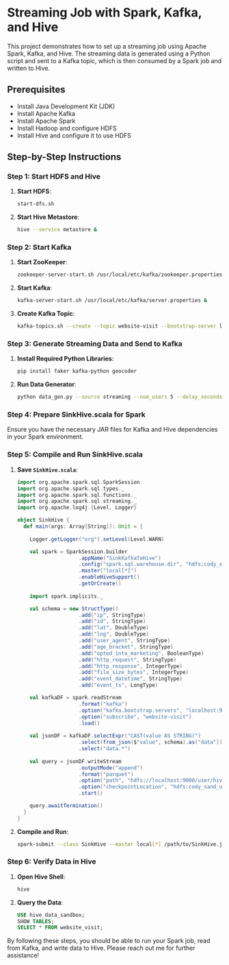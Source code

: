 # Streaming Job with Spark, Kafka, and Hive

This project demonstrates how to set up a streaming job using Apache Spark, Kafka, and Hive. The streaming data is generated using a Python script and sent to a Kafka topic, which is then consumed by a Spark job and written to Hive.

## Prerequisites

- Install Java Development Kit (JDK)
- Install Apache Kafka
- Install Apache Spark
- Install Hadoop and configure HDFS
- Install Hive and configure it to use HDFS

## Step-by-Step Instructions

### Step 1: Start HDFS and Hive

1. **Start HDFS**:
    ```bash
    start-dfs.sh
    ```

2. **Start Hive Metastore**:
    ```bash
    hive --service metastore &
    ```

### Step 2: Start Kafka

1. **Start ZooKeeper**:
    ```bash
    zookeeper-server-start.sh /usr/local/etc/kafka/zookeeper.properties &
    ```

2. **Start Kafka**:
    ```bash
    kafka-server-start.sh /usr/local/etc/kafka/server.properties &
    ```

3. **Create Kafka Topic**:
    ```bash
    kafka-topics.sh --create --topic website-visit --bootstrap-server localhost:9092 --partitions 1 --replication-factor 1
    ```

### Step 3: Generate Streaming Data and Send to Kafka

1. **Install Required Python Libraries**:
    ```bash
    pip install faker kafka-python geocoder
    ```

2. **Run Data Generator**:
    ```bash
    python data_gen.py --source streaming --num_users 5 --delay_seconds 0.5
    ```

### Step 4: Prepare SinkHive.scala for Spark

Ensure you have the necessary JAR files for Kafka and Hive dependencies in your Spark environment.

### Step 5: Compile and Run SinkHive.scala

1. **Save `SinkHive.scala`**:
    ```scala
    import org.apache.spark.sql.SparkSession
    import org.apache.spark.sql.types._
    import org.apache.spark.sql.functions._
    import org.apache.spark.sql.streaming._
    import org.apache.log4j.{Level, Logger}

    object SinkHive {
      def main(args: Array[String]): Unit = {
        
        Logger.getLogger("org").setLevel(Level.WARN)

        val spark = SparkSession.builder
                        .appName("SinkKafkaToHive")
                        .config("spark.sql.warehouse.dir", "hdfs:cody_sand_us_central1:9000/hive/warehouse/hive_data_sandbox.db")
                        .master("local[*]")
                        .enableHiveSupport()
                        .getOrCreate()
        
        import spark.implicits._

        val schema = new StructType()
                        .add("ip", StringType)
                        .add("id", StringType)
                        .add("lat", DoubleType)
                        .add("lng", DoubleType)
                        .add("user_agent", StringType)
                        .add("age_bracket", StringType)
                        .add("opted_into_marketing", BooleanType)
                        .add("http_request", StringType)
                        .add("http_response", IntegerType)
                        .add("file_size_bytes", IntegerType)
                        .add("event_datetime", StringType)
                        .add("event_ts", LongType)

        val kafkaDF = spark.readStream
                        .format("kafka")
                        .option("kafka.bootstrap.servers", "localhost:9092")
                        .option("subscribe", "website-visit")
                        .load()
        
        val jsonDF = kafkaDF.selectExpr("CAST(value AS STRING)")
                        .select(from_json($"value", schema).as("data"))
                        .select("data.*")
        
        val query = jsonDF.writeStream
                        .outputMode("append")
                        .format("parquet")
                        .option("path", "hdfs://localhost:9000/user/hive/warehouse/hive_data_sandbox.db/website_visit")
                        .option("checkpointLocation", "hdfs:cody_sand_us_central1:9000/hive/warehouse/hive_data_sandbox.db/website_visit_checkpoint")
                        .start()

        query.awaitTermination()
      }
    }
    ```

2. **Compile and Run**:
    ```bash
    spark-submit --class SinkHive --master local[*] /path/to/SinkHive.jar
    ```

### Step 6: Verify Data in Hive

1. **Open Hive Shell**:
    ```bash
    hive
    ```

2. **Query the Data**:
    ```sql
    USE hive_data_sandbox;
    SHOW TABLES;
    SELECT * FROM website_visit;
    ```

By following these steps, you should be able to run your Spark job, read from Kafka, and write data to Hive. Please reach out me for further assistance!
